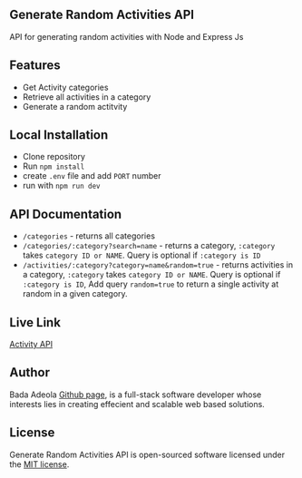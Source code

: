 ## Generate Random Activities API 

API for generating random activities with Node and Express Js

## Features

- Get Activity categories
- Retrieve all activities in a category 
- Generate a random actitvity

## Local Installation
- Clone repository
- Run ``npm install``
- create ``.env`` file and add ``PORT`` number
- run with ``npm run dev``

## API Documentation
- ``/categories`` - returns all categories 
- ``/categories/:category?search=name`` - returns a category, ``:category`` takes ``category ID or NAME``.  Query is optional if ``:category is ID``
- ``/activities/:category?category=name&random=true`` - returns activities in a category, ``:category`` takes ``category ID or NAME``.  Query is optional if ``:category is ID``, Add query ``random=true`` to return a single activity at random in a given category.
   

## Live Link
[Activity API](https://activities-api.onrender.com/)


## Author

Bada Adeola [Github page](https://github.com/codeDeeAi), is a full-stack software developer whose interests lies in creating
effecient and scalable web based solutions.

## License

Generate Random Activities API is open-sourced software licensed under the [MIT license](https://opensource.org/licenses/MIT).
